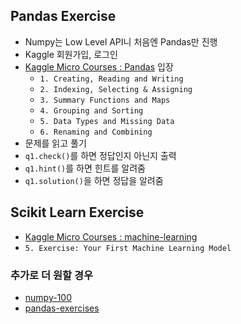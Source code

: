 
## Pandas Exercise
- Numpy는 Low Level API니 처음엔 Pandas만 진행
- Kaggle 회원가입, 로그인
- [Kaggle Micro Courses : Pandas](https://www.kaggle.com/learn/pandas) 입장
	- `1. Creating, Reading and Writing`
	- `2. Indexing, Selecting & Assigning`
	- `3. Summary Functions and Maps`
	- `4. Grouping and Sorting`
	- `5. Data Types and Missing Data`
	- `6. Renaming and Combining`
- 문제를 읽고 풀기
- `q1.check()`를 하면 정답인지 아닌지 출력
- `q1.hint()`를 하면 힌트를 알려줌
- `q1.solution()`을 하면 정답을 알려줌


## Scikit Learn Exercise
- [Kaggle Micro Courses : machine-learning](https://www.kaggle.com/learn/machine-learning)
- `5. Exercise: Your First Machine Learning Model`


### 추가로 더 원할 경우
- [numpy-100](https://github.com/rougier/numpy-100)
- [pandas-exercises](https://github.com/guipsamora/pandas_exercises)